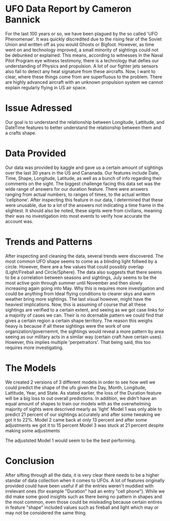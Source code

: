 # UFO Data Report by Cameron Bannick
For the last 100 years or so, we have been plagued by the so called 'UFO Phenomenae'. It was quickly discredited due to the rising fear of the Soviet Union and written off as you would Ghosts or Bigfoot. However, as time went on and technology improved, a small minority of sightings could not be debunked or explained. This means, according to witnesses in the Naval Pilot Program eye witness testimony, there is a technology that defies our understanding of Physics and propulsion. A lot of our fighter jets sensors also fail to detect any heat signature from these aircrafts. Now, I want to clear, where these things come from are superfluous to the problem. There are highly advanced aircraft with an unknown propulsion system we cannot explain regularly flying in US air space.
# Issue Adressed
Our goal is to understand the relationship between Longitude, Lattitude, and DateTime features to better understand the relationship between them and a crafts shape.
# Data Provided
Our data was provided by kaggle and gave us a certain amount of sightings over the last 30 years in the US and Cananada. Our features include Date, Time, Shape, Longitude, Latitude, as well as a bunch of info regarding their comments on the sight. The biggest challenge facing this data set was the wide range of answers for our duration feature. There were answers ranging from actual numbers, to ranges of times, to the actual written 'cellphone'. After inspecting this feature in our data, I determined that these were unusable, due to a lot of the answers not indicating a time frame in the slightest. It should also be noted, these signts were from civilians, meaning their was no investigation into most events to verify how accurate the account was. 
# Trends and Patterns
After inspecting and cleaning the data, several trends were discovered. The most common UFO shape seems to come as a blinding light follwed by a circle. However, there are a few values that could possibly overlap (Light/Fireball and Circle/Sphere). The data also suggests that there seems to be a correlation between seasons and sightings, July seems to be the most active goin through summer until November and then slowly increasing again going into May. Why this is requires more investigation and could be anything from Ideal flying conditions to clearer skys and warm weather bring more sightings. The last visual however, might have the heaviest implications. 
Now, this is assuming of course that all these sightings are verified to a certain extent, and seeing as we got case links for a majority of cases we can. Their is no dcernable pattern we could find that gives a certain region a certain shape territory. The reason this weighs heavy is because if all these sightings were the work of one organization/governemnt, the sightings would reveal a more pattern by area seeing as our military acts in a similar way (certain craft have certain uses). However, this implies multiple 'perpetraitors'. That being said, this too requires more investigating. 
# The Models
We created 2 versions of 3 different models in order to see how well we could predict the shape of the ufo given the Day, Month, Longitude, Lattitude, Year, and State. As stated earlier, the loss of the Duration feature will be a big loss to out overall predictions. In addition, we didn't have an equal amount of shapes to train our models with as the overwhelming majority of sights were descrived mearly as 'light'
Model 1 was only able to predict 21 percent of our sightings accurately and after some tweaking we got it to 22%. 
Model 2 came back at only 13 percent and after some adjustments we got it to 15 percent
Model 3 was stuck at 21 percent despite making some adjustments

The adjuststed Model 1 would seem to be the best performing.

# Conclusion
After sifting through all the data, it is very clear there needs to be a higher standar of data collection when it comes to UFOs. A lot of features originally provided could have been useful if all the entries weren't muddied with irrelevant ones (for example "Duration" had an entry "cell phone"). While we did make some good insights such as there being no pattern in shapes and the most common, even those could be misleading because certain entires in feature "shape" included values such as fireball and light which may or may not be considered the same thing. 
